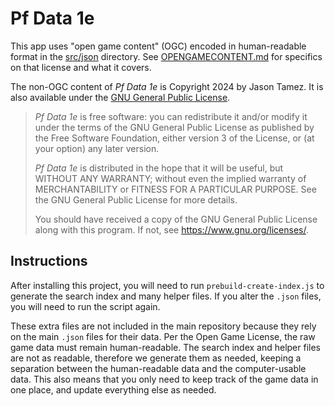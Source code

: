 # Pf Data 1e

This app uses "open game content" (OGC) encoded in human-readable format in the [src/json](./src/json/) directory. See [OPENGAMECONTENT.md](./OPENGAMECONTENT.md) for specifics on that license and what it covers.

The non-OGC content of *Pf Data 1e* is Copyright 2024 by Jason Tamez. It is also available under the [GNU General Public License](./GNULICENSE.md).

>*Pf Data 1e* is free software: you can redistribute it and/or modify it under the terms of the GNU General Public License as published by the Free Software Foundation, either version 3 of the License, or (at your option) any later version.
>
>*Pf Data 1e* is distributed in the hope that it will be useful, but WITHOUT ANY WARRANTY; without even the implied warranty of MERCHANTABILITY or FITNESS FOR A PARTICULAR PURPOSE. See the GNU General Public License for more details.
>
>You should have received a copy of the GNU General Public License along with this program. If not, see <https://www.gnu.org/licenses/>.

## Instructions

After installing this project, you will need to run `prebuild-create-index.js` to generate the search index and many helper files. If you alter the `.json` files, you will need to run the script again.

These extra files are not included in the main repository because they rely on the main `.json` files for their data. Per the Open Game License, the raw game data must remain human-readable. The search index and helper files are not as readable, therefore we generate them as needed, keeping a separation between the human-readable data and the computer-usable data. This also means that you only need to keep track of the game data in one place, and update everything else as needed.

